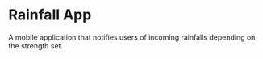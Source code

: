 # Rainfall App
 A mobile application that notifies users of incoming rainfalls depending on the strength set.
